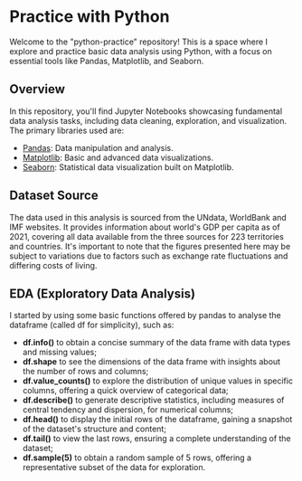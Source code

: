 # Practice with Python

Welcome to the "python-practice" repository! This is a space where I explore and practice basic data analysis using Python, with a focus on essential tools like Pandas, Matplotlib, and Seaborn.

## Overview

In this repository, you'll find Jupyter Notebooks showcasing fundamental data analysis tasks, including data cleaning, exploration, and visualization. The primary libraries used are:

- [Pandas](https://pandas.pydata.org/): Data manipulation and analysis.
- [Matplotlib](https://matplotlib.org/): Basic and advanced data visualizations.
- [Seaborn](https://seaborn.pydata.org/): Statistical data visualization built on Matplotlib.

## Dataset Source

The data used in this analysis is sourced from the UNdata, WorldBank and IMF websites. It provides information about world's GDP per capita as of 2021, covering all data available from the three sources for 223 territories and countries. It's important to note that the figures presented here may be subject to variations due to factors such as exchange rate fluctuations and differing costs of living.

## EDA (Exploratory Data Analysis)

I started by using some basic functions offered by pandas to analyse the dataframe (called df for simplicity), such as:

- **df.info()** to obtain a concise summary of the data frame with data types and missing values;
- **df.shape** to see the dimensions of the data frame with insights about the number of rows and columns;
- **df.value_counts()** to explore the distribution of unique values in specific columns, offering a quick overview of categorical data;
- **df.describe()** to generate descriptive statistics, including measures of central tendency and dispersion, for numerical columns;
- **df.head()** to display the initial rows of the dataframe, gaining a snapshot of the dataset's structure and content;
- **df.tail()** to view the last rows, ensuring a complete understanding of the dataset;
- **df.sample(5)** to obtain a random sample of 5 rows, offering a representative subset of the data for exploration.





